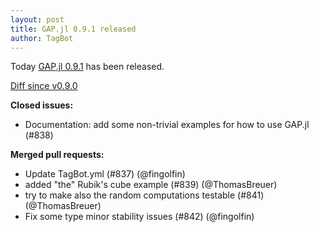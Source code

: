 ```yaml
---
layout: post
title: GAP.jl 0.9.1 released
author: TagBot
---
```


Today [GAP.jl 0.9.1](https://github.com/oscar-system/GAP.jl/releases/tag/v0.9.1) has
been released.

[Diff since v0.9.0](https://github.com/oscar-system/GAP.jl/compare/v0.9.0...v0.9.1)


**Closed issues:**
- Documentation: add some non-trivial examples for how to use GAP.jl (#838)

**Merged pull requests:**
- Update TagBot.yml (#837) (@fingolfin)
- added "the" Rubik's cube example (#839) (@ThomasBreuer)
- try to make also the random computations testable (#841) (@ThomasBreuer)
- Fix some type minor stability issues (#842) (@fingolfin)
